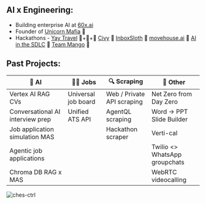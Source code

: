 AI x Engineering:
- 
- Building enterprise AI at [60x.ai](https://60x.ai)
- Founder of [Unicorn Mafia](https://unicrnmafia.com) 🦄
- Hackathons - [Yay Travel](https://github.com/Prosusware/yay-travel-agent) 🥇+🥉+🥉 [Civy](https://civy.co.uk) 🥇 [InboxSloth](https://www.linkedin.com/posts/charliecheesman_for-inboxsloth-at-speed-ai-build-in-activity-7312422005448855552-LQKr) 🥇 [movehouse.ai](https://x.com/CharlieCheesma1/status/1852074721963315645) 🥈 [AI in the SDLC](https://github.com/Ches-ctrl/ai-in-the-sdlc) 🥉 [Team Mango](https://www.linkedin.com/posts/charliecheesman_founders-hackathon-ai-activity-7304839889009733632-j8aV) 🥉


Past Projects:
-

| 🤖 AI                              | 🧑‍💼 Jobs                             | 🔍 Scraping                        | 🌱 Other                                     |
|-----------------------------------|-------------------------------------|------------------------------------|----------------------------------------------|
| Vertex AI RAG CVs                 | Universal job board                 | Web / Private API scraping         | Net Zero from Day Zero                       |
| Conversational AI interview prep  | Unified ATS API                     | AgentQL scraping                   | Word → PPT Slide Builder                     |
| Job application simulation MAS    |                                     | Hackathon scraper                  | Verti-cal                                    |
| Agentic job applications          |                                     |                                    | Twilio <> WhatsApp groupchats                |
| Chroma DB RAG x MAS               |                                     |                                    | WebRTC videocalling                          |

<p align="left"> <img src="https://komarev.com/ghpvc/?username=ches-ctrl&label=Profile%20views&color=0e75b6&style=flat" alt="ches-ctrl" /> </p>

